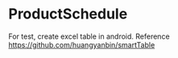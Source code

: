 # ProductSchedule

For test, create excel table in android.
Reference https://github.com/huangyanbin/smartTable
